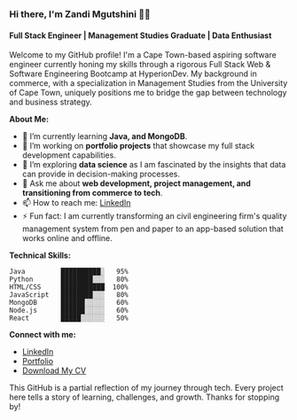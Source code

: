 ### Hi there, I'm Zandi Mgutshini 👋🏾

#### Full Stack Engineer | Management Studies Graduate | Data Enthusiast

Welcome to my GitHub profile! I'm a Cape Town-based aspiring software engineer currently honing my skills through a rigorous Full Stack Web & Software Engineering Bootcamp at HyperionDev. My background in commerce, with a specialization in Management Studies from the University of Cape Town, uniquely positions me to bridge the gap between technology and business strategy.

**About Me:**
- 🌱 I’m currently learning **Java, and MongoDB**.
- 🔭 I’m working on **portfolio projects** that showcase my full stack development capabilities.
- 🤔 I’m exploring **data science** as I am fascinated by the insights that data can provide in decision-making processes.
- 💬 Ask me about **web development, project management, and transitioning from commerce to tech**.
- 📫 How to reach me: [LinkedIn](https://www.linkedin.com/in/zandile-mgutshini)
- ⚡ Fun fact: I am currently transforming an civil engineering firm's quality management system from pen and paper to an app-based solution that works online and offline. 

**Technical Skills:**
```text
Java         ██████████░   95%
Python       ████████░░░   80%
HTML/CSS     ███████████  100%
JavaScript   ████████░░░   80%
MongoDB      ██████░░░░░   60%
Node.js      ██████░░░░░   60%
React        █████░░░░░░   50%
```

**Connect with me:**
- [LinkedIn](https://www.linkedin.com/in/zandile-mgutshini)
- [Portfolio](https://zandi-mgutshini.github.io/my-cv-website/)
- [Download My CV](https://github.com/zandi-mgutshini/zandi-mgutshini/files/15328034/Zandile.Mgutshini.Public.CV.pdf)

This GitHub is a partial reflection of my journey through tech. Every project here tells a story of learning, challenges, and growth. Thanks for stopping by!
